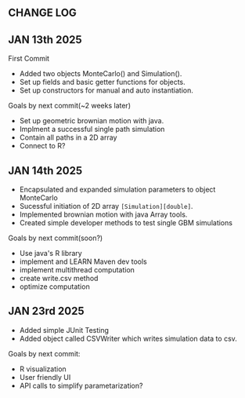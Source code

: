 ## CHANGE LOG

## JAN 13th 2025
 First Commit 
 - Added two objects MonteCarlo() and Simulation().
 - Set up fields and basic getter functions for objects.
 - Set up constructors for manual and auto instantiation.

 Goals by next commit(~2 weeks later)
 - Set up geometric brownian motion with java.
 - Implment a successful single path simulation
 - Contain all paths in a 2D array
 - Connect to R?

 
 ## JAN 14th 2025
 - Encapsulated and expanded simulation parameters to object MonteCarlo
 - Sucessful initiation of 2D array `[Simulation][double]`.
 - Implemented brownian motion with java Array tools.
 - Created simple developer methods to test single GBM simulations

 Goals by next commit(soon?)
 - Use java's R library
 - implement and LEARN Maven dev tools
 - implement multithread computation
 - create write.csv method
 - optimize computation

 ## JAN 23rd 2025
 - Added simple JUnit Testing
 - Added object called CSVWriter which writes simulation data to csv.

 Goals by next commit:
 - R visualization
 - User friendly UI
 - API calls to simplify parametarization?
